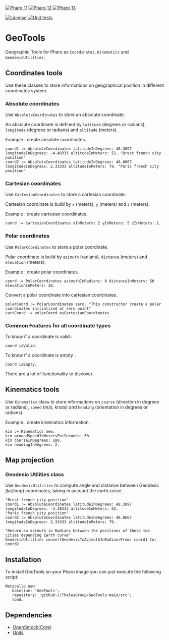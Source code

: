 [![Pharo 11](https://img.shields.io/badge/Pharo-11-%23aac9ff.svg)](https://pharo.org/download)
[![Pharo 12](https://img.shields.io/badge/Pharo-12-%23aac9ff.svg)](https://pharo.org/download)
[![Pharo 13](https://img.shields.io/badge/Pharo-13-%23aac9ff.svg)](https://pharo.org/download)

[![License](https://img.shields.io/github/license/ThalesGroup/GeoTools.svg)](./LICENSE)
[![Unit tests](https://github.com/ThalesGroup/GeoTools/actions/workflows/CI.yml/badge.svg)](https://github.com/ThalesGroup/GeoTools/actions/workflows/CI.yml)

# GeoTools

Geographic Tools for Pharo as `Coordinates`, `Kinematics` and `GeodesicUtilities`.

## Coordinates tools

Use these classes to store informations on geographical position in different coordinates system.

### Absolute coordinates

Use ```AbsoluteCoordinates``` to store an absolute coordinate.

An absolute coordinate is defined by ```latitude``` (degrees or radians), ```longitude``` (degrees or radians) and ```altitude``` (meters).

Example : create absolute coordinates.

```smalltalk
coord1 := AbsoluteCoordinates latitudeInDegrees: 48.3897 longitudeInDegrees: -4.48333 altitudeInMeters: 52. "Brest french city position"
coord2 := AbsoluteCoordinates latitudeInDegrees: 48.8667 longitudeInDegrees: 2.33333 altitudeInMeters: 79. "Paris french city position"
```

### Cartesian coordinates

Use ```CartesianCoordinates``` to store a cartesian coordinate.

Cartesian coordinate is build by ```x``` (meters), ```y``` (meters) and ```z``` (meters).

Example : create cartesian coordinates.

```smalltalk
coord := CartesianCoordinates xInMeters: 2 yInMeters: 5 zInMeters: 1.
```

### Polar coordinates

Use ```PolarCoordinates``` to store a polar coordinate.

Polar coordinate is build by ```azimuth``` (radians), ```distance``` (meters) and ```elevation``` (meters).

Example : create polar coordinates.

```smalltalk
coord := PolarCoordinates azimuthInRadians: 0 distanceInMeters: 50 elevationInMeters: 20.
```

Convert a polar coordinate into cartesian coordinates.

```smalltalk
polarCoord := PolarCoordinates zero. "This constructor create a polar coordinates initialized at zero point"
cartCoord := polarCoord asCartesianCoordinates.
```

### Common Features for all coordinate types

To know if a coordinate is valid :

```smalltalk
coord isValid.
```

To know if a coordinate is empty :

```smalltalk
coord isEmpty.
```

There are a lot of functionality to discover.

## Kinematics tools

Use ```Kinematics``` class to store informations on ```course``` (direction in degrees or radians), ```speed``` (m/s, knots) and ```heading``` (orientation in degrees or radians).

Example : create kinematics information.

```smalltalk
kin := Kinematics new.
kin groundSpeedInMetersPerSeconds: 50.
kin courseInDegrees: 180.
kin headingInDegrees: 2.
```

## Map projection 

### Geodesic Utilities class

Use ```GeodesicUtilities``` to compute angle and distance between Geodesic (lat/long) coordinates, taking in account the earth curve.

```smalltalk
"Brest french city position"
coord1 := AbsoluteCoordinates latitudeInDegrees: 48.3897 longitudeInDegrees: -4.48333 altitudeInMeters: 52.
"Paris french city position"
coord2 := AbsoluteCoordinates latitudeInDegrees: 48.8667 longitudeInDegrees: 2.33333 altitudeInMeters: 79.

"Return an azimuth in Radians between the positions of these two cities depending Earth curve"
GeodesicUtilities convertGeodesicToAzimuthInRadiansFrom: coord1 to: coord2.
```

## Installation

To install GeoTools on your Pharo image you can just execute the following script:

```smalltalk
Metacello new
   baseline: 'GeoTools';
   repository: 'github://ThalesGroup/GeoTools:main/src';
   load.
```

## Dependencies

- [OpenSmock(Core)](https://github.com/OpenSmock/OpenSmock)
- [Units](https://github.com/zweidenker/Units)